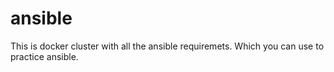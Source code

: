 # ansible
This is docker cluster with all the ansible requiremets. Which you can use to practice ansible.
